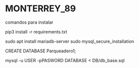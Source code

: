 # MONTERREY_89



comandos para instalar

pip3 install -r requirements.txt

sudo apt install mariadb-server
sudo mysql_secure_installation

CREATE DATABASE Parqueadero1;

mysql -u USER -pPASWORD DATABASE < DB/db_base.sql

